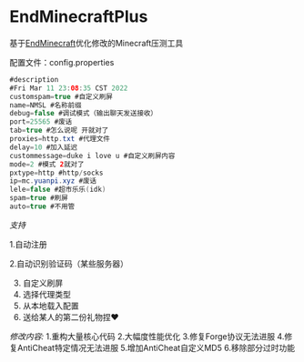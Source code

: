 # EndMinecraftPlus
基于<a href="https://github.com/iuli-moe/EndMinecraft">EndMinecraft</a>优化修改的Minecraft压测工具

配置文件：config.properties

```java
#description
#Fri Mar 11 23:08:35 CST 2022
customspam=true #自定义刷屏
name=NMSL #名称前缀
debug=false #调试模式（输出聊天发送接收）
port=25565 #废话
tab=true #怎么说呢 开就对了
proxies=http.txt #代理文件
delay=10 #加入延迟
custommessage=duke i love u #自定义刷屏内容
mode=2 #模式 2就对了
pxtype=http #http/socks
ip=mc.yuanpi.xyz #废话
lele=false #超市乐乐(idk)
spam=true #刷屏
auto=true #不用管

```



*支持*

1.自动注册

2.自动识别验证码（某些服务器）

3. 自定义刷屏
4. 选择代理类型
5. 从本地载入配置
6. 送给某人的第二份礼物捏❤

*修改内容:*
1.重构大量核心代码
2.大幅度性能优化
3.修复Forge协议无法进服
4.修复AntiCheat特定情况无法进服
5.增加AntiCheat自定义MD5
6.移除部分过时功能
